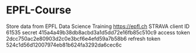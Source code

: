 # EPFL-Course
Store data from EPFL Data Science Training
https://epfl.ch
STRAVA 
client ID 61535
secret 415a4a49b38db8acbd3a1d5dd72e16fb85c510c9 
access token 2dcc750ac2e80903d2c0e3bcf6e4efd59a7b58b6
refresh token 524c1d56d12007974eb81b624fa3292da6cec6c

